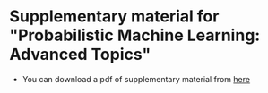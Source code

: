 # Supplementary material for "Probabilistic Machine Learning: Advanced Topics"

- You can download a pdf of supplementary material from  <a href="https://github.com/probml/pml2-book/releases/latest/download/supp2.pdf">here</a>


